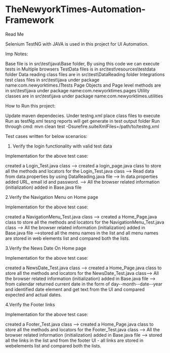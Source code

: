 # TheNewyorkTimes-Automation-Framework
Read Me

Selenium TestNG with JAVA is used in this project for UI Automation.

Imp Notes:

Base file is in src\test\java\Base folder, By using this code we can execute tests in Multiple browsers
TestData files is in src\test\resources\testdata folder
Data reading class files are in src\test\DataReading folder
Integrations test class files in src\test\java  under package name:com.newyorktimes.ITtests 
Page Objects and Page level methods are in src\test\java under package name:com.newyorktimes.pages
Utility classes are in src\test\java under package name:com.newyorktimes.utilities

How to Run this project:

Update maven dependecies.
Under testng.xml place class files to execute
Run as testNg.xml 
tesng reports will get generate in test output folder 
Run through cmd: mvn clean test -Dsurefire.suiteXmlFiles=/path/to/testng.xml

Test cases written for below scenarios:

1. Verify the login functionality with valid test data

Implementation for the above test case:

created a Login_Test.java class --> created a login_page.java class to store all the methods and locators for the Login_Test.java class --> Read data from data.properties by using DataReading.java file --> In data.properties added URL, email id and password. --> All the browser related information (initialization) added in Base.java file

2.Verify the Navigation Menu on Home page

Implementation for the above test case:

created a NavigationMenu_Test.java class --> created a Home_Page.java class to store all the methods and locators for the NavigationMenu_Test.java class --> All the browser related information (initialization) added in Base.java file -->stored all the menu names in the list and all menu names are stored in web elements list and compared both the lists.

3.Verify the News Date On Home page

Implementation for the above test case:

created a NewsDate_Test.java class --> created a Home_Page.java class to store all the methods and locators for the NewsDate_Test.java class--> All the browser related information (initialization) added in Base.java file --> from calendar returned current date in the form of day--month--date--year and identified date element and get text from the UI and compared expected and actual dates.

4.Verify the Footer links

Implementation for the above test case:

created a Footer_Test.java class --> created a Home_Page.java class to store all the methods and locators for the Footer_Test.java class --> All the browser related information (initialization) added in Base.java file --> stored all the links in the list and from the footer UI - all links are stored in webelements list and compared both the lists. 

